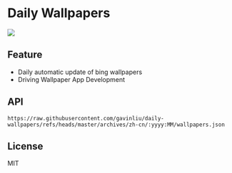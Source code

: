 # Daily Wallpapers
  
![](https://www.bing.com/th?id=OHR.YosemiteClark_ZH-CN7179533292_UHD.jpg)

## Feature

- Daily automatic update of bing wallpapers
- Driving Wallpaper App Development

## API

```
https://raw.githubusercontent.com/gavinliu/daily-wallpapers/refs/heads/master/archives/zh-cn/:yyyy:MM/wallpapers.json
```

## License

MIT
  